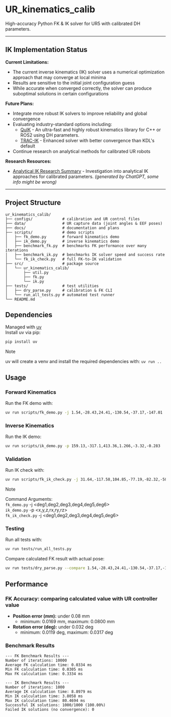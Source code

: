 # UR_kinematics_calib

High-accuracy Python FK & IK solver for UR5 with calibrated DH parameters.

---

## IK Implementation Status

**Current Limitations:**
- The current inverse kinematics (IK) solver uses a numerical optimization approach that may converge at local minima
- Results are sensitive to the initial joint configuration guess
- While accurate when converged correctly, the solver can produce suboptimal solutions in certain configurations

**Future Plans:**
- Integrate more robust IK solvers to improve reliability and global convergence
- Evaluating industry-standard options including:
  - [QuIK](https://github.com/steffanlloyd/quik) - An ultra-fast and highly robust kinematics library for C++ or ROS2 using DH parameters.
  - [TRAC-IK](https://bitbucket.org/traclabs/trac_ik) - Enhanced solver with better convergence than KDL's default
- Continue research on analytical methods for calibrated UR robots

**Research Resources:**
- [Analytical IK Research Summary](docs/Summary-Deep-Research.pdf) - Investigation into analytical IK approaches for calibrated parameters. *(generated by ChatGPT, some info might be wrong)*

---

## Project Structure

```
ur_kinematics_calib/
├── configs/             # calibration and UR control files
├── data/                # UR capture data (joint angles & EEF poses)
├── docs/                # documentation and plans
├── scripts/             # demo scripts
│   ├── fk_demo.py       # forward kinematics demo
│   ├── ik_demo.py       # inverse kinematics demo
│   ├── benchmark_fk.py  # benchmarks FK performance over many iterations
│   ├── benchmark_ik.py  # benchmarks IK solver speed and success rate
│   └── fk_ik_check.py   # full FK-to-IK validation
├── src/                 # package source
│   └── ur_kinematics_calib/
│       ├── util.py
│       ├── fk.py
│       └── ik.py
├── tests/               # test utilities
│   ├── dry_parse.py     # calibration & FK CLI
│   └── run_all_tests.py # automated test runner
└── README.md
```

## Dependencies

Managed with [uv](https://github.com/astral-sh/uv)  
Install uv via pip:
```bash
pip install uv
```

> [!NOTE]  
> uv will create a venv and install the required dependencies with: `uv run ..`

## Usage

### Forward Kinematics
Run the FK demo with:
```bash
uv run scripts/fk_demo.py -j 1.54,-28.43,24.41,-130.54,-37.17,-147.01
```

### Inverse Kinematics
Run the IK demo:
```bash
uv run scripts/ik_demo.py -p 159.13,-317.1,413.36,1.266,-3.32,-0.283
```

### Validation
Run IK check with:
```bash
uv run scripts/fk_ik_check.py -j 31.64,-117.58,104.85,-77.19,-82.32,-58.4
```

> [!NOTE]  
> Command Arguments:   
> `fk_demo.py` -j <deg1,deg2,deg3,deg4,deg5,deg6>  
> `ik_demo.py` -p <x,y,z,rx,ry,rz>  
> `fk_ik_check.py` -j <deg1,deg2,deg3,deg4,deg5,deg6>

### Testing

Run all tests with:
```bash
uv run tests/run_all_tests.py
```

Compare calculated FK result with actual pose:
```bash
uv run tests/dry_parse.py --compare 1.54,-28.43,24.41,-130.54,-37.17,-147.01,-872.69,-236.61,417.99,1.344,-1.557,0.494
```

## Performance

### FK Accuracy: comparing calculated value with UR controller value
- **Position error (mm):** under 0.08 mm
  - minimum: 0.0169 mm, maximum: 0.0800 mm
- **Rotation error (deg):** under 0.032 deg
  - minimum: 0.0119 deg, maximum: 0.0317 deg

### Benchmark Results
```
--- FK Benchmark Results ---
Number of iterations: 10000
Average FK calculation time: 0.0334 ms
Min FK calculation time: 0.0305 ms
Max FK calculation time: 0.3334 ms

--- IK Benchmark Results ---
Number of iterations: 1000
Average IK calculation time: 8.8979 ms
Min IK calculation time: 3.8058 ms
Max IK calculation time: 80.4694 ms
Successful IK solutions: 1000/1000 (100.00%)
Failed IK solutions (no convergence): 0
```